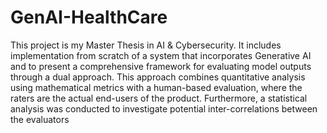 # GenAI-HealthCare
This project is my Master Thesis in AI & Cybersecurity. 
It includes implementation from scratch of a system that incorporates Generative AI and to present a comprehensive framework for evaluating model outputs through a dual approach. This approach combines quantitative analysis using mathematical metrics with a human-based evaluation, where the raters are the actual end-users of the product. Furthermore, a statistical analysis was conducted to investigate potential inter-correlations between the evaluators
